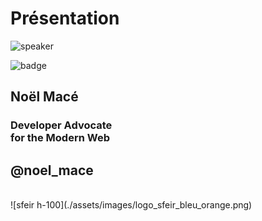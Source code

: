 <!-- .slide: class="speaker-slide" -->

# Présentation

![speaker](./assets/images/noel.jpg)

![badge](./assets/images/avocado-rocks.png)

<h2> Noël<span> Macé</span></h2>

### Developer Advocate<br>for the Modern Web

<!-- .element: class="icon-rule icon-first" -->

## @noel_mace

<!-- .element: class="icon-twitter icon-second" -->

<!-- .element style="margin-top: 0" -->

<br>
![sfeir h-100](./assets/images/logo_sfeir_bleu_orange.png)
